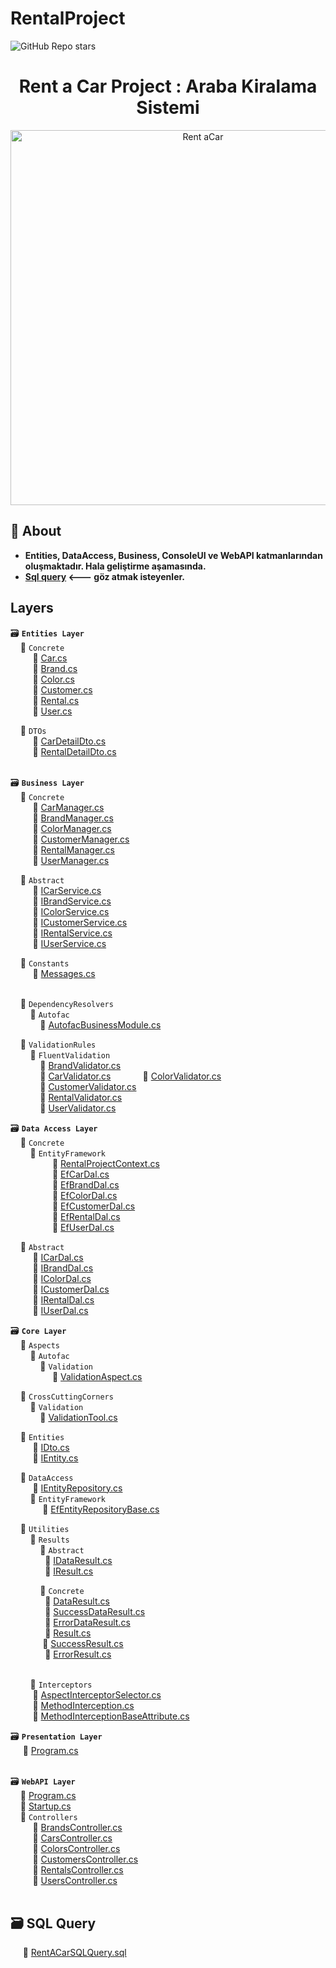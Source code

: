 # RentalProject

![GitHub Repo stars](https://img.shields.io/github/stars/dogukanyllmaz/rentalproject?color=yellow)

<h1 align="center">Rent a Car Project : Araba Kiralama Sistemi</h1> 

<p align="center">
  <img src="https://i.ytimg.com/vi/xAImzF4M2MM/maxresdefault.jpg" width= "600" alt ="Rent aCar">
</p>

## 🎯 About
- **Entities, DataAccess, Business, ConsoleUI ve WebAPI katmanlarından oluşmaktadır. Hala geliştirme aşamasında.**
- **[Sql query](https://github.com/Dogukanyllmaz/RentalProject/blob/master/RentaCarSQLQuery.sql) <--- göz atmak isteyenler.**

## Layers
🗃 **``Entities Layer``** <br>
&nbsp;&nbsp;&nbsp;&nbsp;📂 ``Concrete`` <br>
&nbsp;&nbsp;&nbsp;&nbsp;&nbsp;&nbsp;&nbsp;&nbsp; 📃 [Car.cs](https://github.com/Dogukanyllmaz/RentalProject/blob/master/Entities/Concrete/Car.cs) <br>
&nbsp;&nbsp;&nbsp;&nbsp;&nbsp;&nbsp;&nbsp;&nbsp; 📃 [Brand.cs](https://github.com/Dogukanyllmaz/RentalProject/blob/master/Entities/Concrete/Brand.cs) <br>
&nbsp;&nbsp;&nbsp;&nbsp;&nbsp;&nbsp;&nbsp;&nbsp; 📃 [Color.cs](https://github.com/Dogukanyllmaz/RentalProject/blob/master/Entities/Concrete/Color.cs) <br>
&nbsp;&nbsp;&nbsp;&nbsp;&nbsp;&nbsp;&nbsp;&nbsp; 📃 [Customer.cs](https://github.com/Dogukanyllmaz/RentalProject/blob/master/Entities/Concrete/Customer.cs) <br>
&nbsp;&nbsp;&nbsp;&nbsp;&nbsp;&nbsp;&nbsp;&nbsp; 📃 [Rental.cs](https://github.com/Dogukanyllmaz/RentalProject/blob/master/Entities/Concrete/Rental.cs) <br>
&nbsp;&nbsp;&nbsp;&nbsp;&nbsp;&nbsp;&nbsp;&nbsp; 📃 [User.cs](https://github.com/Dogukanyllmaz/RentalProject/blob/master/Entities/Concrete/User.cs) <br>

&nbsp;&nbsp;&nbsp;&nbsp;📂 ``DTOs`` <br>
&nbsp;&nbsp;&nbsp;&nbsp;&nbsp;&nbsp;&nbsp;&nbsp; 📃 [CarDetailDto.cs](https://github.com/Dogukanyllmaz/RentalProject/blob/master/Entities/DTOs/CarDetailDto.cs) <br>
&nbsp;&nbsp;&nbsp;&nbsp;&nbsp;&nbsp;&nbsp;&nbsp; 📃 [RentalDetailDto.cs](https://github.com/Dogukanyllmaz/RentalProject/blob/master/Entities/DTOs/RentalDetailDto.cs) <br><br>

🗃 **``Business Layer``** <br>
&nbsp;&nbsp;&nbsp;&nbsp;📂 ``Concrete`` <br>
&nbsp;&nbsp;&nbsp;&nbsp;&nbsp;&nbsp;&nbsp;&nbsp; 📃 [CarManager.cs](https://github.com/Dogukanyllmaz/RentalProject/blob/master/Business/Concrete/CarManager.cs) <br>
&nbsp;&nbsp;&nbsp;&nbsp;&nbsp;&nbsp;&nbsp;&nbsp; 📃 [BrandManager.cs](https://github.com/Dogukanyllmaz/RentalProject/blob/master/Business/Concrete/BrandManager.cs) <br>
&nbsp;&nbsp;&nbsp;&nbsp;&nbsp;&nbsp;&nbsp;&nbsp; 📃 [ColorManager.cs](https://github.com/Dogukanyllmaz/RentalProject/blob/master/Business/Concrete/ColorManager.cs) <br>
&nbsp;&nbsp;&nbsp;&nbsp;&nbsp;&nbsp;&nbsp;&nbsp; 📃 [CustomerManager.cs](https://github.com/Dogukanyllmaz/RentalProject/blob/master/Business/Concrete/CustomerManager.cs) <br>
&nbsp;&nbsp;&nbsp;&nbsp;&nbsp;&nbsp;&nbsp;&nbsp; 📃 [RentalManager.cs](https://github.com/Dogukanyllmaz/RentalProject/blob/master/Business/Concrete/RentalManager.cs) <br>
&nbsp;&nbsp;&nbsp;&nbsp;&nbsp;&nbsp;&nbsp;&nbsp; 📃 [UserManager.cs](https://github.com/Dogukanyllmaz/RentalProject/blob/master/Business/Concrete/UserManager.cs) <br>

&nbsp;&nbsp;&nbsp;&nbsp;📂 ``Abstract`` <br>
&nbsp;&nbsp;&nbsp;&nbsp;&nbsp;&nbsp;&nbsp;&nbsp; 📃 [ICarService.cs](https://github.com/Dogukanyllmaz/RentalProject/blob/master/Business/Abstract/ICarService.cs) <br>
&nbsp;&nbsp;&nbsp;&nbsp;&nbsp;&nbsp;&nbsp;&nbsp; 📃 [IBrandService.cs](https://github.com/Dogukanyllmaz/RentalProject/blob/master/Business/Abstract/IBrandService.cs) <br>
&nbsp;&nbsp;&nbsp;&nbsp;&nbsp;&nbsp;&nbsp;&nbsp; 📃 [IColorService.cs](https://github.com/Dogukanyllmaz/RentalProject/blob/master/Business/Abstract/IColorService.cs) <br>
&nbsp;&nbsp;&nbsp;&nbsp;&nbsp;&nbsp;&nbsp;&nbsp; 📃 [ICustomerService.cs](https://github.com/Dogukanyllmaz/RentalProject/blob/master/Business/Abstract/ICustomerService.cs) <br>
&nbsp;&nbsp;&nbsp;&nbsp;&nbsp;&nbsp;&nbsp;&nbsp; 📃 [IRentalService.cs](https://github.com/Dogukanyllmaz/RentalProject/blob/master/Business/Abstract/IRentalService.cs) <br>
&nbsp;&nbsp;&nbsp;&nbsp;&nbsp;&nbsp;&nbsp;&nbsp; 📃 [IUserService.cs](https://github.com/Dogukanyllmaz/RentalProject/blob/master/Business/Abstract/IUserService.cs) <br>

&nbsp;&nbsp;&nbsp;&nbsp;📂 ``Constants`` <br>
&nbsp;&nbsp;&nbsp;&nbsp;&nbsp;&nbsp;&nbsp;&nbsp; 📃 [Messages.cs](https://github.com/Dogukanyllmaz/RentalProject/blob/master/Business/Constants/Messages.cs) <br><br>

&nbsp;&nbsp;&nbsp;&nbsp;📂 ``DependencyResolvers`` <br>
&nbsp;&nbsp;&nbsp;&nbsp;&nbsp;&nbsp;&nbsp;&nbsp;📂 ``Autofac`` <br>
&nbsp;&nbsp;&nbsp;&nbsp;&nbsp;&nbsp;&nbsp;&nbsp;&nbsp;&nbsp;&nbsp;&nbsp;📃 [AutofacBusinessModule.cs](https://github.com/Dogukanyllmaz/RentalProject/blob/master/Business/DependencyResolvers/Autofac/AutofacBusinessModule.cs) <br>

&nbsp;&nbsp;&nbsp;&nbsp;📂 ``ValidationRules`` <br>
&nbsp;&nbsp;&nbsp;&nbsp;&nbsp;&nbsp;&nbsp;&nbsp;📂 ``FluentValidation`` <br>
&nbsp;&nbsp;&nbsp;&nbsp;&nbsp;&nbsp;&nbsp;&nbsp;&nbsp;&nbsp;&nbsp;&nbsp;📃 [BrandValidator.cs](https://github.com/Dogukanyllmaz/RentalProject/blob/master/Business/ValidationRules/FluentValidation/BrandValidator.cs) <br>
&nbsp;&nbsp;&nbsp;&nbsp;&nbsp;&nbsp;&nbsp;&nbsp;&nbsp;&nbsp;&nbsp;&nbsp;📃 [CarValidator.cs](https://github.com/Dogukanyllmaz/RentalProject/blob/master/Business/ValidationRules/FluentValidation/CarValidator.cs)
&nbsp;&nbsp;&nbsp;&nbsp;&nbsp;&nbsp;&nbsp;&nbsp;&nbsp;&nbsp;&nbsp;&nbsp;📃 [ColorValidator.cs](https://github.com/Dogukanyllmaz/RentalProject/blob/master/Business/ValidationRules/FluentValidation/ColorValidator.cs) <br>
&nbsp;&nbsp;&nbsp;&nbsp;&nbsp;&nbsp;&nbsp;&nbsp;&nbsp;&nbsp;&nbsp;&nbsp;📃 [CustomerValidator.cs](https://github.com/Dogukanyllmaz/RentalProject/blob/master/Business/ValidationRules/FluentValidation/CustomerValidator.cs) <br>
&nbsp;&nbsp;&nbsp;&nbsp;&nbsp;&nbsp;&nbsp;&nbsp;&nbsp;&nbsp;&nbsp;&nbsp;📃 [RentalValidator.cs](https://github.com/Dogukanyllmaz/RentalProject/blob/master/Business/ValidationRules/FluentValidation/RentalValidator.cs) <br>
&nbsp;&nbsp;&nbsp;&nbsp;&nbsp;&nbsp;&nbsp;&nbsp;&nbsp;&nbsp;&nbsp;&nbsp;📃 [UserValidator.cs](https://github.com/Dogukanyllmaz/RentalProject/blob/master/Business/ValidationRules/FluentValidation/UserValidator.cs) <br>

🗃 **``Data Access Layer``** <br>
&nbsp;&nbsp;&nbsp;&nbsp;📂 ``Concrete`` <br>
&nbsp;&nbsp;&nbsp;&nbsp;&nbsp;&nbsp;&nbsp;&nbsp;📂 ``EntityFramework`` <br>
&nbsp;&nbsp;&nbsp;&nbsp;&nbsp;&nbsp;&nbsp;&nbsp;&nbsp;&nbsp;&nbsp;&nbsp;&nbsp;&nbsp;&nbsp;&nbsp;  📃 [RentalProjectContext.cs](https://github.com/Dogukanyllmaz/RentalProject/blob/master/DataAccess/Concrete/EntityFramework/RentalProjectContext.cs) <br>
&nbsp;&nbsp;&nbsp;&nbsp;&nbsp;&nbsp;&nbsp;&nbsp;&nbsp;&nbsp;&nbsp;&nbsp;&nbsp;&nbsp;&nbsp;&nbsp;  📃 [EfCarDal.cs](https://github.com/Dogukanyllmaz/RentalProject/blob/master/DataAccess/Concrete/EntityFramework/EfCarDal.cs) <br>
&nbsp;&nbsp;&nbsp;&nbsp;&nbsp;&nbsp;&nbsp;&nbsp;&nbsp;&nbsp;&nbsp;&nbsp;&nbsp;&nbsp;&nbsp;&nbsp;  📃 [EfBrandDal.cs](https://github.com/Dogukanyllmaz/RentalProject/blob/master/DataAccess/Concrete/EntityFramework/EfBrandDal.cs) <br>
&nbsp;&nbsp;&nbsp;&nbsp;&nbsp;&nbsp;&nbsp;&nbsp;&nbsp;&nbsp;&nbsp;&nbsp;&nbsp;&nbsp;&nbsp;&nbsp;  📃 [EfColorDal.cs](https://github.com/Dogukanyllmaz/RentalProject/blob/master/DataAccess/Concrete/EntityFramework/EfColorDal.cs) <br>
&nbsp;&nbsp;&nbsp;&nbsp;&nbsp;&nbsp;&nbsp;&nbsp;&nbsp;&nbsp;&nbsp;&nbsp;&nbsp;&nbsp;&nbsp;&nbsp;  📃 [EfCustomerDal.cs](https://github.com/Dogukanyllmaz/RentalProject/blob/master/DataAccess/Concrete/EntityFramework/EfCustomerDal.cs) <br>
&nbsp;&nbsp;&nbsp;&nbsp;&nbsp;&nbsp;&nbsp;&nbsp;&nbsp;&nbsp;&nbsp;&nbsp;&nbsp;&nbsp;&nbsp;&nbsp;  📃 [EfRentalDal.cs](https://github.com/Dogukanyllmaz/RentalProject/blob/master/DataAccess/Concrete/EntityFramework/EfRentalDal.cs) <br>
&nbsp;&nbsp;&nbsp;&nbsp;&nbsp;&nbsp;&nbsp;&nbsp;&nbsp;&nbsp;&nbsp;&nbsp;&nbsp;&nbsp;&nbsp;&nbsp;  📃 [EfUserDal.cs](https://github.com/Dogukanyllmaz/RentalProject/blob/master/DataAccess/Concrete/EntityFramework/EfUserDal.cs) <br>

&nbsp;&nbsp;&nbsp;&nbsp;📂 ``Abstract`` <br>
&nbsp;&nbsp;&nbsp;&nbsp;&nbsp;&nbsp;&nbsp;&nbsp; 📃 [ICarDal.cs](https://github.com/Dogukanyllmaz/RentalProject/blob/master/DataAccess/Abstract/ICarDal.cs) <br>
&nbsp;&nbsp;&nbsp;&nbsp;&nbsp;&nbsp;&nbsp;&nbsp; 📃 [IBrandDal.cs](https://github.com/Dogukanyllmaz/RentalProject/blob/master/DataAccess/Abstract/IBrandDal.cs) <br>
&nbsp;&nbsp;&nbsp;&nbsp;&nbsp;&nbsp;&nbsp;&nbsp; 📃 [IColorDal.cs](https://github.com/Dogukanyllmaz/RentalProject/blob/master/DataAccess/Abstract/IColorDal.cs) <br>
&nbsp;&nbsp;&nbsp;&nbsp;&nbsp;&nbsp;&nbsp;&nbsp; 📃 [ICustomerDal.cs](https://github.com/Dogukanyllmaz/RentalProject/blob/master/DataAccess/Abstract/ICustomerDal.cs) <br>
&nbsp;&nbsp;&nbsp;&nbsp;&nbsp;&nbsp;&nbsp;&nbsp; 📃 [IRentalDal.cs](https://github.com/Dogukanyllmaz/RentalProject/blob/master/DataAccess/Abstract/IRentalDal.cs) <br>
&nbsp;&nbsp;&nbsp;&nbsp;&nbsp;&nbsp;&nbsp;&nbsp; 📃 [IUserDal.cs](https://github.com/Dogukanyllmaz/RentalProject/blob/master/DataAccess/Abstract/IUserDal.cs) <br>

🗃 **``Core Layer``** <br>
&nbsp;&nbsp;&nbsp;&nbsp;📂 ``Aspects`` <br>
&nbsp;&nbsp;&nbsp;&nbsp;&nbsp;&nbsp;&nbsp;&nbsp;📂 ``Autofac`` <br>
&nbsp;&nbsp;&nbsp;&nbsp;&nbsp;&nbsp;&nbsp;&nbsp;&nbsp;&nbsp;&nbsp;&nbsp;📂 ``Validation`` <br>
&nbsp;&nbsp;&nbsp;&nbsp;&nbsp;&nbsp;&nbsp;&nbsp;&nbsp;&nbsp;&nbsp;&nbsp;&nbsp;&nbsp;&nbsp;&nbsp;  📃 [ValidationAspect.cs](https://github.com/Dogukanyllmaz/RentalProject/blob/master/Core/Aspects/Autofac/Validation/ValidationAspect.cs) <br>

&nbsp;&nbsp;&nbsp;&nbsp;📂 ``CrossCuttingCorners`` <br>
&nbsp;&nbsp;&nbsp;&nbsp;&nbsp;&nbsp;&nbsp;&nbsp;📂 ``Validation`` <br>
&nbsp;&nbsp;&nbsp;&nbsp;&nbsp;&nbsp;&nbsp;&nbsp;&nbsp;&nbsp;&nbsp;&nbsp;📃 [ValidationTool.cs](https://github.com/Dogukanyllmaz/RentalProject/blob/master/Core/CrossCuttingCorners/Validation/ValidationTool.cs) <br>

&nbsp;&nbsp;&nbsp;&nbsp;📂 ``Entities`` <br>
&nbsp;&nbsp;&nbsp;&nbsp;&nbsp;&nbsp;&nbsp;&nbsp; 📃 [IDto.cs](https://github.com/Dogukanyllmaz/RentalProject/blob/master/Core/Entities/IDto.cs) <br>
&nbsp;&nbsp;&nbsp;&nbsp;&nbsp;&nbsp;&nbsp;&nbsp; 📃 [IEntity.cs](https://github.com/Dogukanyllmaz/RentalProject/blob/master/Core/Entities/IEntity.cs) <br>

&nbsp;&nbsp;&nbsp;&nbsp;📂 ``DataAccess`` <br>
&nbsp;&nbsp;&nbsp;&nbsp;&nbsp;&nbsp;&nbsp;&nbsp; 📃 [IEntityRepository.cs](https://github.com/Dogukanyllmaz/RentalProject/blob/master/Core/DataAccess/IEntityRepository.cs) <br>
&nbsp;&nbsp;&nbsp;&nbsp;&nbsp;&nbsp;&nbsp;&nbsp;📂 ``EntityFramework`` <br>
&nbsp;&nbsp;&nbsp;&nbsp;&nbsp;&nbsp;&nbsp;&nbsp;&nbsp;&nbsp;&nbsp;&nbsp; 📃 [EfEntityRepositoryBase.cs](https://github.com/Dogukanyllmaz/RentalProject/tree/master/Core/DataAccess/EntityFramework) <br>

&nbsp;&nbsp;&nbsp;&nbsp;📂 ``Utilities`` <br>
&nbsp;&nbsp;&nbsp;&nbsp;&nbsp;&nbsp;&nbsp;&nbsp;📂 ``Results`` <br>
&nbsp;&nbsp;&nbsp;&nbsp;&nbsp;&nbsp;&nbsp;&nbsp;&nbsp;&nbsp;&nbsp;&nbsp;📂 ``Abstract`` <br>
&nbsp;&nbsp;&nbsp;&nbsp;&nbsp;&nbsp;&nbsp;&nbsp;&nbsp;&nbsp;&nbsp;&nbsp;&nbsp; 📃 [IDataResult.cs](https://github.com/Dogukanyllmaz/RentalProject/blob/master/Core/Utilities/Results/Abstract/IDataResult.cs) <br>
&nbsp;&nbsp;&nbsp;&nbsp;&nbsp;&nbsp;&nbsp;&nbsp;&nbsp;&nbsp;&nbsp;&nbsp;&nbsp; 📃 [IResult.cs](https://github.com/Dogukanyllmaz/RentalProject/blob/master/Core/Utilities/Results/Abstract/IResult.cs) <br>

&nbsp;&nbsp;&nbsp;&nbsp;&nbsp;&nbsp;&nbsp;&nbsp;&nbsp;&nbsp;&nbsp;&nbsp;📂 ``Concrete`` <br>
&nbsp;&nbsp;&nbsp;&nbsp;&nbsp;&nbsp;&nbsp;&nbsp;&nbsp;&nbsp;&nbsp;&nbsp;&nbsp; 📃 [DataResult.cs](https://github.com/Dogukanyllmaz/RentalProject/blob/master/Core/Utilities/Results/Concrete/DataResult.cs) <br>
&nbsp;&nbsp;&nbsp;&nbsp;&nbsp;&nbsp;&nbsp;&nbsp;&nbsp;&nbsp;&nbsp;&nbsp;&nbsp; 📃 [SuccessDataResult.cs](https://github.com/Dogukanyllmaz/RentalProject/blob/master/Core/Utilities/Results/Concrete/SuccessDataResult.cs) <br>
&nbsp;&nbsp;&nbsp;&nbsp;&nbsp;&nbsp;&nbsp;&nbsp;&nbsp;&nbsp;&nbsp;&nbsp;&nbsp; 📃 [ErrorDataResult.cs](https://github.com/Dogukanyllmaz/RentalProject/blob/master/Core/Utilities/Results/Concrete/ErrorDataResult.cs) <br>
&nbsp;&nbsp;&nbsp;&nbsp;&nbsp;&nbsp;&nbsp;&nbsp;&nbsp;&nbsp;&nbsp;&nbsp;&nbsp; 📃 [Result.cs](https://github.com/Dogukanyllmaz/RentalProject/blob/master/Core/Utilities/Results/Concrete/Result.cs) <br>
&nbsp;&nbsp;&nbsp;&nbsp;&nbsp;&nbsp;&nbsp;&nbsp;&nbsp;&nbsp;&nbsp;&nbsp; 📃 [SuccessResult.cs](https://github.com/Dogukanyllmaz/RentalProject/blob/master/Core/Utilities/Results/Concrete/SuccessResult.cs) <br>
&nbsp;&nbsp;&nbsp;&nbsp;&nbsp;&nbsp;&nbsp;&nbsp;&nbsp;&nbsp;&nbsp;&nbsp;&nbsp; 📃 [ErrorResult.cs](https://github.com/Dogukanyllmaz/RentalProject/blob/master/Core/Utilities/Results/Concrete/ErrorResult.cs) <br><br>

&nbsp;&nbsp;&nbsp;&nbsp;&nbsp;&nbsp;&nbsp;&nbsp;📂 ``Interceptors`` <br>
&nbsp;&nbsp;&nbsp;&nbsp;&nbsp;&nbsp;&nbsp;&nbsp;&nbsp;📃 [AspectInterceptorSelector.cs](https://github.com/Dogukanyllmaz/RentalProject/blob/master/Core/Utilities/Interceptors/AspectInterceptorSelector.cs) <br>
&nbsp;&nbsp;&nbsp;&nbsp;&nbsp;&nbsp;&nbsp;&nbsp;&nbsp;📃 [MethodInterception.cs](https://github.com/Dogukanyllmaz/RentalProject/blob/master/Core/Utilities/Interceptors/MethodInterception.cs) <br>
&nbsp;&nbsp;&nbsp;&nbsp;&nbsp;&nbsp;&nbsp;&nbsp;&nbsp;📃 [MethodInterceptionBaseAttribute.cs](https://github.com/Dogukanyllmaz/RentalProject/blob/master/Core/Utilities/Interceptors/MethodInterceptionBaseAttribute.cs) <br>

🗃 **``Presentation Layer``** <br>
&nbsp;&nbsp;&nbsp;&nbsp; 📃 [Program.cs](https://github.com/Dogukanyllmaz/RentalProject/blob/master/ConsoleUI/Program.cs)<br><br>

🗃 **``WebAPI Layer``** <br>
&nbsp;&nbsp;&nbsp;&nbsp;📃 [Program.cs](https://github.com/Dogukanyllmaz/RentalProject/blob/master/WebAPI/Program.cs) <br>
&nbsp;&nbsp;&nbsp;&nbsp;📃 [Startup.cs](https://github.com/Dogukanyllmaz/RentalProject/blob/master/WebAPI/Startup.cs) <br>
&nbsp;&nbsp;&nbsp;&nbsp;📂 ``Controllers`` <br>
&nbsp;&nbsp;&nbsp;&nbsp;&nbsp;&nbsp;&nbsp;&nbsp; 📃 [BrandsController.cs](https://github.com/Dogukanyllmaz/RentalProject/blob/master/WebAPI/Controllers/BrandsController.cs) <br>
&nbsp;&nbsp;&nbsp;&nbsp;&nbsp;&nbsp;&nbsp;&nbsp; 📃 [CarsController.cs](https://github.com/Dogukanyllmaz/RentalProject/blob/master/WebAPI/Controllers/CarsController.cs) <br>
&nbsp;&nbsp;&nbsp;&nbsp;&nbsp;&nbsp;&nbsp;&nbsp; 📃 [ColorsController.cs](https://github.com/Dogukanyllmaz/RentalProject/blob/master/WebAPI/Controllers/ColorsController.cs) <br>
&nbsp;&nbsp;&nbsp;&nbsp;&nbsp;&nbsp;&nbsp;&nbsp; 📃 [CustomersController.cs](https://github.com/Dogukanyllmaz/RentalProject/blob/master/WebAPI/Controllers/CustomersController.cs) <br>
&nbsp;&nbsp;&nbsp;&nbsp;&nbsp;&nbsp;&nbsp;&nbsp; 📃 [RentalsController.cs](https://github.com/Dogukanyllmaz/RentalProject/blob/master/WebAPI/Controllers/RentalsController.cs) <br>
&nbsp;&nbsp;&nbsp;&nbsp;&nbsp;&nbsp;&nbsp;&nbsp; 📃 [UsersController.cs](https://github.com/Dogukanyllmaz/RentalProject/blob/master/WebAPI/Controllers/UsersController.cs) <br><br>

## 🗃 SQL Query
&nbsp;&nbsp;&nbsp;&nbsp; 📃 [RentACarSQLQuery.sql](https://github.com/Dogukanyllmaz/RentalProject/blob/master/RentaCarSQLQuery.sql)
